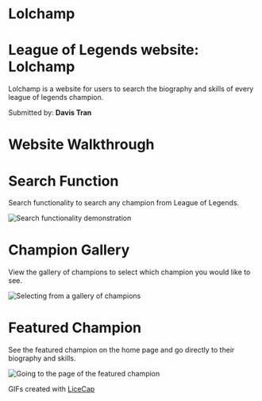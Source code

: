 # Lolchamp

# League of Legends website: Lolchamp

Lolchamp is a website for users to search the biography
and skills of every league of legends champion.

Submitted by: <strong>Davis Tran</strong>

# Website Walkthrough

# Search Function

Search functionality to search any champion from League of Legends.

![Search functionality demonstration](./Readme-gifs/search-champion.gif)

# Champion Gallery

View the gallery of champions to select which champion you would like to see.

![Selecting from a gallery of champions](./Readme-gifs/champion-gallery.gif)

# Featured Champion

See the featured champion on the home page and go directly to their biography and skills.

![Going to the page of the featured champion](./Readme-gifs/featured-champion.gif)

GIFs created with [LiceCap](https://www.cockos.com/licecap/)
